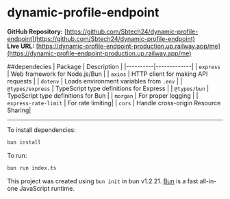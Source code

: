 # dynamic-profile-endpoint

**GitHub Repository:** [https://github.com/Sbtech24/dynamic-profile-endpoint](https://github.com/Sbtech24/dynamic-profile-endpoint)  
**Live URL:** [https://dynamic-profile-endpoint-production.up.railway.app/me](https://dynamic-profile-endpoint-production.up.railway.app/me)


##dependecies 
| Package | Description |
|----------|-------------|
| `express` | Web framework for Node.js/Bun |
| `axios` | HTTP client for making API requests |
| `dotenv` | Loads environment variables from `.env` |
| `@types/express` | TypeScript type definitions for Express |
| `@types/bun` | TypeScript type definitions for Bun |
| `morgan` | For proper logging |
| `express-rate-limit` | For rate limiting|
| `cors` | Handle cross-origin Resource Sharing|


---

To install dependencies:

```bash
bun install
```

To run:

```bash
bun run index.ts
```

This project was created using `bun init` in bun v1.2.21. [Bun](https://bun.com) is a fast all-in-one JavaScript runtime.
